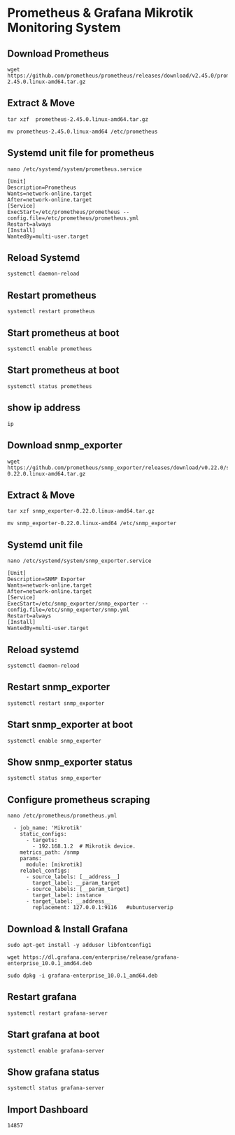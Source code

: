 # Prometheus & Grafana Mikrotik Monitoring System

## Download Prometheus


````
wget https://github.com/prometheus/prometheus/releases/download/v2.45.0/prometheus-2.45.0.linux-amd64.tar.gz
````

## Extract & Move

```
tar xzf  prometheus-2.45.0.linux-amd64.tar.gz
```

```
mv prometheus-2.45.0.linux-amd64 /etc/prometheus
```

## Systemd unit file for prometheus

```
nano /etc/systemd/system/prometheus.service
```

```
[Unit]
Description=Prometheus
Wants=network-online.target
After=network-online.target
[Service]
ExecStart=/etc/prometheus/prometheus --config.file=/etc/prometheus/prometheus.yml
Restart=always
[Install]
WantedBy=multi-user.target
```

## Reload Systemd

```
systemctl daemon-reload
```

## Restart prometheus

```
systemctl restart prometheus
```

## Start prometheus at boot

```
systemctl enable prometheus
```

## Start prometheus at boot

```
systemctl status prometheus
```

## show ip address

```
ip
```

## Download snmp_exporter

```
wget https://github.com/prometheus/snmp_exporter/releases/download/v0.22.0/snmp_exporter-0.22.0.linux-amd64.tar.gz
```

## Extract & Move

```
tar xzf snmp_exporter-0.22.0.linux-amd64.tar.gz
```

```
mv snmp_exporter-0.22.0.linux-amd64 /etc/snmp_exporter
```

## Systemd unit file

```
nano /etc/systemd/system/snmp_exporter.service
```

```
[Unit]
Description=SNMP Exporter
Wants=network-online.target
After=network-online.target
[Service]
ExecStart=/etc/snmp_exporter/snmp_exporter --config.file=/etc/snmp_exporter/snmp.yml
Restart=always
[Install]
WantedBy=multi-user.target
```

## Reload systemd

```
systemctl daemon-reload
```

## Restart snmp_exporter

```
systemctl restart snmp_exporter
```

## Start snmp_exporter at boot

```
systemctl enable snmp_exporter
```

## Show snmp_exporter status

```
systemctl status snmp_exporter
```

## Configure prometheus scraping

```
nano /etc/prometheus/prometheus.yml
```

```
  - job_name: 'Mikrotik'
    static_configs:
      - targets:
        - 192.168.1.2  # Mikrotik device.
    metrics_path: /snmp
    params:
      module: [mikrotik]
    relabel_configs:
      - source_labels: [__address__]
        target_label: __param_target
      - source_labels: [__param_target]
        target_label: instance
      - target_label: __address__
        replacement: 127.0.0.1:9116   #ubuntuserverip
```
	
	
## Download & Install Grafana

```
sudo apt-get install -y adduser libfontconfig1
```

```
wget https://dl.grafana.com/enterprise/release/grafana-enterprise_10.0.1_amd64.deb
```

```
sudo dpkg -i grafana-enterprise_10.0.1_amd64.deb
```


## Restart grafana

```
systemctl restart grafana-server
```

## Start grafana at boot

```
systemctl enable grafana-server
```

## Show grafana status

```
systemctl status grafana-server
```

## Import Dashboard

```
14857
```
